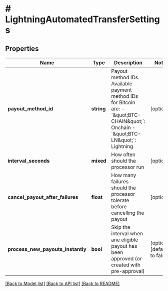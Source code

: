# # LightningAutomatedTransferSettings

## Properties

Name | Type | Description | Notes
------------ | ------------- | ------------- | -------------
**payout_method_id** | **string** | Payout method IDs. Available payment method IDs for Bitcoin are:   - &#x60;\&quot;BTC-CHAIN\&quot;&#x60;: Onchain    -&#x60;\&quot;BTC-LN\&quot;&#x60;: Lightning | [optional]
**interval_seconds** | **mixed** | How often should the processor run | [optional]
**cancel_payout_after_failures** | **float** | How many failures should the processor tolerate before cancelling the payout | [optional]
**process_new_payouts_instantly** | **bool** | Skip the interval when ane eligible payout has been approved (or created with pre-approval) | [optional] [default to false]

[[Back to Model list]](../../README.md#models) [[Back to API list]](../../README.md#endpoints) [[Back to README]](../../README.md)
